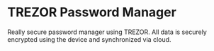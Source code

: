 TREZOR Password Manager
=======================

Really secure password manager using TREZOR. All data is securely encrypted using the device and synchronized via cloud.
